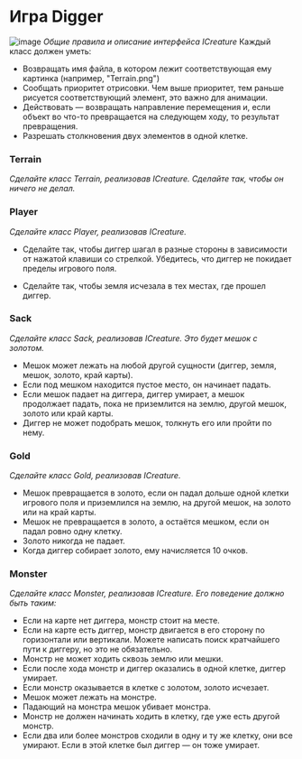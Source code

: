 # Игра Digger
![image](https://user-images.githubusercontent.com/92029084/198121312-afe4716d-bdeb-405b-a40f-e2abd76e0a6b.png)
*Общие правила и описание интерфейса ICreature*
Каждый класс должен уметь:
- Возвращать имя файла, в котором лежит соответствующая ему картинка (например, "Terrain.png")
- Сообщать приоритет отрисовки. Чем выше приоритет, тем раньше рисуется соответствующий элемент, это важно для анимации.
- Действовать — возвращать направление перемещения и, если объект во что-то превращается на следующем ходу, то результат превращения.
- Разрешать столкновения двух элементов в одной клетке.

### Terrain
 *Сделайте класс Terrain, реализовав ICreature. Сделайте так, чтобы он ничего не делал.*

### Player
*Сделайте класс Player, реализовав ICreature.*

- Сделайте так, чтобы диггер шагал в разные стороны в зависимости от нажатой клавиши со стрелкой. Убедитесь, что диггер не покидает пределы игрового поля.

- Сделайте так, чтобы земля исчезала в тех местах, где прошел диггер.

### Sack
*Сделайте класс Sack, реализовав ICreature. Это будет мешок с золотом.*

- Мешок может лежать на любой другой сущности (диггер, земля, мешок, золото, край карты).
- Если под мешком находится пустое место, он начинает падать.
- Если мешок падает на диггера, диггер умирает, а мешок продолжает падать, пока не приземлится на землю, другой мешок, золото или край карты.
- Диггер не может подобрать мешок, толкнуть его или пройти по нему.

### Gold
*Сделайте класс Gold, реализовав ICreature.*

- Мешок превращается в золото, если он падал дольше одной клетки игрового поля и приземлился на землю, на другой мешок, на золото или на край карты.
- Мешок не превращается в золото, а остаётся мешком, если он падал ровно одну клетку.
- Золото никогда не падает.
- Когда диггер собирает золото, ему начисляется 10 очков.

### Monster
*Сделайте класс Monster, реализовав ICreature. Его поведение должно быть таким:*

- Если на карте нет диггера, монстр стоит на месте.
- Если на карте есть диггер, монстр двигается в его сторону по горизонтали или вертикали. Можете написать поиск кратчайшего пути к диггеру, но это не обязательно.
- Монстр не может ходить сквозь землю или мешки.
- Если после хода монстр и диггер оказались в одной клетке, диггер умирает.
- Если монстр оказывается в клетке с золотом, золото исчезает.
- Мешок может лежать на монстре.
- Падающий на монстра мешок убивает монстра.
- Монстр не должен начинать ходить в клетку, где уже есть другой монстр.
- Если два или более монстров сходили в одну и ту же клетку, они все умирают. Если в этой клетке был диггер — он тоже умирает.
